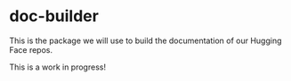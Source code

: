 # doc-builder

This is the package we will use to build the documentation of our Hugging Face repos.

This is a work in progress!
